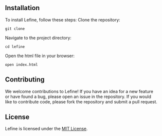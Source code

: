 ## Installation

To install Lefine, follow these steps:
Clone the repository:
```
git clone
```
Navigate to the project directory:
```
cd lefine
```
Open the html file in your browser:
```
open index.html
```
[//]: # (Install dependencies:)

[//]: # (```)

[//]: # (npm install)

[//]: # (```)
[//]: # (Run the app:)

[//]: # (```)

[//]: # (npm start)

[//]: # (```)

## Contributing

We welcome contributions to Lefine! If you have an idea for a new feature or have found a bug, please open an issue in the repository. If you would like to contribute code, please fork the repository and submit a pull request.

## License
Lefine is licensed under the <ins>MIT License</ins>.





